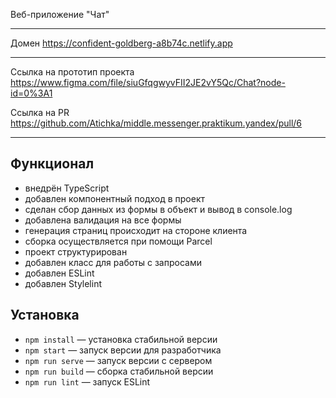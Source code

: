 Веб-приложение "Чат"

---

Домен https://confident-goldberg-a8b74c.netlify.app

---

Ссылка на прототип проекта https://www.figma.com/file/siuGfqgwyvFII2JE2vY5Qc/Chat?node-id=0%3A1

Ссылка на PR https://github.com/Atichka/middle.messenger.praktikum.yandex/pull/6

---

## Функционал

- внедрён TypeScript
- добавлен компонентный подход в проект
- сделан сбор данных из формы в объект и вывод в console.log
- добавлена валидация на все формы
- генерация страниц происходит на стороне клиента
- сборка осуществляется при помощи Parcel
- проект структурирован
- добавлен класс для работы с запросами
- добавлен ESLint
- добавлен Stylelint

## Установка

- `npm install` — установка стабильной версии
- `npm start` — запуск версии для разработчика
- `npm run serve` — запуск версии c сервером
- `npm run build` — сборка стабильной версии
- `npm run lint` — запуск ESLint
